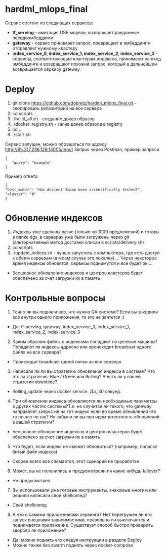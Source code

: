 # hardml_mlops_final

Сервис состоит из следующих сервисов:
- **tf_serving** - имитация USE модели, возвращает рандомные псевдоэмбеддинги
- **gateway** - сервис принимает запрос, превращает в эмбеддинг и отправляет нужному кластеру
- **index_service_0, index_service_1, index_service_2, index_service_3** - сервисы, соответствующие кластерам индексов, принимают на вход эмбеддинги и возвращают похожий запрос, который в дальнейшем возвращается сервису gateway.

# Deploy
1) git clone https://github.com/dobretz/hardml_mlops_final.git - скопировать репозиторий на все сервера
2) cd scripts
3) ./build_all.sh - создание докер образов
4) ./docker_registry.sh - залив докер образов в registry
5) cd ..
6) ./start.sh


Сервис запущен, можно обращаться по адресу http://95.217.236.128:14005/input
Запрос через Postman, пример запроса
```
{
   "query": "example"
}
```
Пример ответа:
```
{
"best_match": "Has Ancient Japan been scientifically tested?",
"cluster": "0"
}
```

# Обновление индексов
1) Индексы уже сделаны легче (только по 1000 предложений) и готовы в папке dgs, в серверах уже были загружены через git (альтернативный метод доставки описан в scripts/delivery.sh)
2) cd scripts
3) ./update_indices.sh - лучше запустить с компьютера, где есть доступ к обеим серверам (в моем случае это локалка)
... Через некоторое время индексы обновятся, сервисы поднимутся и все будет ок ...
- Бесшовное обновление индексов и центров кластеров будет обеспечено за счет загрузки их в память

# Контрольные вопросы
1. Точно ли вы подняли все, что нужно QA системе? Если вы закодили все внутри одного приложения, то это не зачтется :(
- Да: tf-serving, gateway, index_service_0, index_service_1, index_service_2, index_service_3

2. Каким образом файлы с индексами попадают на целевые машины? Попадают ли индексы адресно или происходит broadcast одного файла на все сервера?
- Происходит broadcast одной папки на все сервера

3. Написали ли ли вы стратегию обновления индекса в системе? Что это за стратегия: Blue / Green или Rolling? А есть ли у вашей стратегии downtime?
- Rolling_update через docker service. Да, 30 секунд.

4. При обновлении индекса обновляются ли необходимые параметры в других частях системы?Т.е. не случится ли такого, что gateway направляет запрос не на тот индекс если во время обновления что то пошло не так? Не забыли ли вы про идемпотентность обновлений в вашей стратегии?
- Бесшовное обновление индексов и центров кластеров будет обеспечено за счет загрузки их в память

5. Что будет, если индекс не сможет обновиться? (например, попался битый файл индекса)
- Скорее всего все сломается, этот сценарий не проработан

6. Может, вы не поленились и предусмотрели ли какие нибудь failover?
- Не предусмотрел

7. Вы использовали уже готовые инструменты, знакомые многим или решили написали свой shellсипед?
- Свой shellсипед
   
8. А что с самими приложениями сервинга? Нет перегружен ли его запуск внешними зависимостями, правильно ли выключается и поднимается приложение. Существует способ быстро проверить здорово ли приложение?
- Да, можно поднять его следуя инструкции в разделе Deploy
- Можно также без swarm поднять через docker-compose